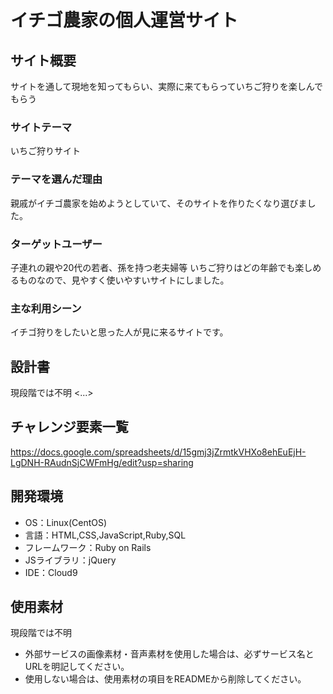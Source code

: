 # イチゴ農家の個人運営サイト

## サイト概要
サイトを通して現地を知ってもらい、実際に来てもらっていちご狩りを楽しんでもらう

### サイトテーマ
いちご狩りサイト

### テーマを選んだ理由
親戚がイチゴ農家を始めようとしていて、そのサイトを作りたくなり選びました。


### ターゲットユーザー
子連れの親や20代の若者、孫を持つ老夫婦等
いちご狩りはどの年齢でも楽しめるものなので、見やすく使いやすいサイトにしました。

### 主な利用シーン
イチゴ狩りをしたいと思った人が見に来るサイトです。

## 設計書
現段階では不明
<...>

## チャレンジ要素一覧
https://docs.google.com/spreadsheets/d/15gmj3jZrmtkVHXo8ehEuEjH-LgDNH-RAudnSjCWFmHg/edit?usp=sharing

## 開発環境
- OS：Linux(CentOS)
- 言語：HTML,CSS,JavaScript,Ruby,SQL
- フレームワーク：Ruby on Rails
- JSライブラリ：jQuery
- IDE：Cloud9

## 使用素材
現段階では不明
- 外部サービスの画像素材・音声素材を使用した場合は、必ずサービス名とURLを明記してください。
- 使用しない場合は、使用素材の項目をREADMEから削除してください。
